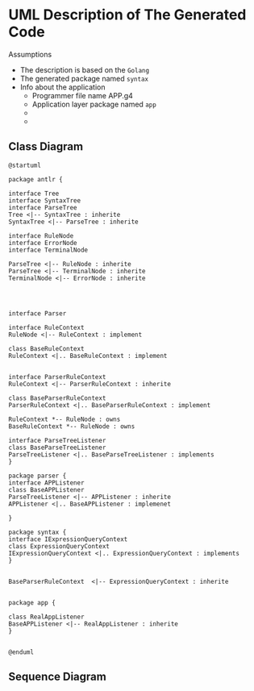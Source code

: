 # UML Description of The Generated Code


Assumptions
* The description is based on the `Golang`
* The generated package named `syntax`
* Info about the application
    * Programmer file name APP.g4
    * Application layer package named `app`
    * 
    * 

## Class Diagram


```uml
@startuml

package antlr {

interface Tree
interface SyntaxTree 
interface ParseTree
Tree <|-- SyntaxTree : inherite
SyntaxTree <|-- ParseTree : inherite

interface RuleNode
interface ErrorNode
interface TerminalNode

ParseTree <|-- RuleNode : inherite 
ParseTree <|-- TerminalNode : inherite 
TerminalNode <|-- ErrorNode : inherite 




interface Parser

interface RuleContext
RuleNode <|-- RuleContext : implement

class BaseRuleContext
RuleContext <|.. BaseRuleContext : implement


interface ParserRuleContext
RuleContext <|-- ParserRuleContext : inherite

class BaseParserRuleContext
ParserRuleContext <|.. BaseParserRuleContext : implement

RuleContext *-- RuleNode : owns
BaseRuleContext *-- RuleNode : owns

interface ParseTreeListener 
class BaseParseTreeListener 
ParseTreeListener <|.. BaseParseTreeListener : implements
}

package parser {
interface APPListener
class BaseAPPListener
ParseTreeListener <|-- APPListener : inherite
APPListener <|.. BaseAPPListener : implemenet

}

package syntax {
interface IExpressionQueryContext
class ExpressionQueryContext 
IExpressionQueryContext <|.. ExpressionQueryContext : implements
}


BaseParserRuleContext  <|-- ExpressionQueryContext : inherite


package app {

class RealAppListener
BaseAPPListener <|-- RealAppListener : inherite
}


@enduml
```

## Sequence Diagram


